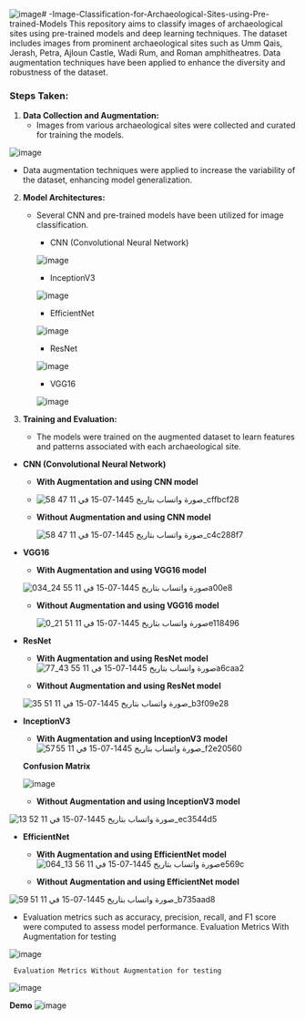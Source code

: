 ![image](https://github.com/IbrahimAljarrah/-Image-Classification-for-Archaeological-Sites-using-Pre-trained-Models/assets/49195935/614415cd-1fe8-47e5-bc62-c90de5ff8ca1)# -Image-Classification-for-Archaeological-Sites-using-Pre-trained-Models
This repository aims to classify images of archaeological sites using pre-trained models and deep learning techniques. The dataset includes images from prominent archaeological sites such as Umm Qais, Jerash, Petra, Ajloun Castle, Wadi Rum, and Roman amphitheatres. Data augmentation techniques have been applied to enhance the diversity and robustness of the dataset.

### Steps Taken:

1. **Data Collection and Augmentation:**
   - Images from various archaeological sites were collected and curated for training the models.
     
![image](https://github.com/IbrahimAljarrah/-Image-Classification-for-Archaeological-Sites-using-Pre-trained-Models/assets/49195935/4d344d75-91b5-44db-b24b-d1cbde211ac9)

     
   - Data augmentation techniques were applied to increase the variability of the dataset, enhancing model generalization.

2. **Model Architectures:**
   - Several CNN and pre-trained models have been utilized for image classification.
     - CNN (Convolutional Neural Network)

      ![image](https://github.com/IbrahimAljarrah/-Image-Classification-for-Archaeological-Sites-using-Pre-trained-Models/assets/49195935/400e83db-b016-4b3b-b6b0-69ec0c8aa286)

     - InceptionV3
    
      ![image](https://github.com/IbrahimAljarrah/-Image-Classification-for-Archaeological-Sites-using-Pre-trained-Models/assets/49195935/a6578812-a9d9-43f6-9a3a-dc88e907d40b)

     - EfficientNet
    
      ![image](https://github.com/IbrahimAljarrah/-Image-Classification-for-Archaeological-Sites-using-Pre-trained-Models/assets/49195935/6c8a3b10-16f5-4b28-b7e5-3dda3f1d993a)

     - ResNet
    
      ![image](https://github.com/IbrahimAljarrah/-Image-Classification-for-Archaeological-Sites-using-Pre-trained-Models/assets/49195935/07e42645-e2ad-48d8-9c5b-e7afa821c72a)

     - VGG16
    
      ![image](https://github.com/IbrahimAljarrah/-Image-Classification-for-Archaeological-Sites-using-Pre-trained-Models/assets/49195935/34b4c4eb-06d9-4dfc-8e5f-e2d7e4d279ec)


4. **Training and Evaluation:**
   - The models were trained on the augmented dataset to learn features and patterns associated with each archaeological site.
  
- **CNN (Convolutional Neural Network)**
   - **With Augmentation and using CNN model**
     
    - ![صورة واتساب بتاريخ 1445-07-15 في 11 47 58_cffbcf28](https://github.com/IbrahimAljarrah/-Image-Classification-for-Archaeological-Sites-using-Pre-trained-Models/assets/49195935/617617f6-727c-446d-a011-1e7414aba656)
   
   - **Without Augmentation and using CNN model**
     
     ![صورة واتساب بتاريخ 1445-07-15 في 11 47 58_c4c288f7](https://github.com/IbrahimAljarrah/-Image-Classification-for-Archaeological-Sites-using-Pre-trained-Models/assets/49195935/bb53f436-7c9c-4643-9385-33fede3bdcc7)            
- **VGG16**
   - **With Augmentation and using VGG16 model**
   
   ![صورة واتساب بتاريخ 1445-07-15 في 11 55 24_034a00e8](https://github.com/IbrahimAljarrah/-Image-Classification-for-Archaeological-Sites-using-Pre-trained-Models/assets/49195935/aa36f493-9934-4033-9302-a76ddd0c98a9)   
   
   - **Without Augmentation and using VGG16 model**
   
     ![صورة واتساب بتاريخ 1445-07-15 في 11 51 21_0e118496](https://github.com/IbrahimAljarrah/-Image-Classification-for-Archaeological-Sites-using-Pre-trained-Models/assets/49195935/e999643e-68ef-41e1-8044-50327c6889e3)
   
- **ResNet**
   - **With Augmentation and using ResNet model**
   ![صورة واتساب بتاريخ 1445-07-15 في 11 55 43_77a6caa2](https://github.com/IbrahimAljarrah/-Image-Classification-for-Archaeological-Sites-using-Pre-trained-Models/assets/49195935/6e4e2b8a-f740-4f93-94a1-2a6f7fcab7c9)

   
   - **Without Augmentation and using ResNet model**
   
   ![صورة واتساب بتاريخ 1445-07-15 في 11 51 35_b3f09e28](https://github.com/IbrahimAljarrah/-Image-Classification-for-Archaeological-Sites-using-Pre-trained-Models/assets/49195935/9610c4de-7980-4505-ae07-876d2a5f634f)



- **InceptionV3**
   - **With Augmentation and using InceptionV3 model**
![صورة واتساب بتاريخ 1445-07-15 في 11 55 57_f2e20560](https://github.com/IbrahimAljarrah/-Image-Classification-for-Archaeological-Sites-using-Pre-trained-Models/assets/49195935/503f7727-4984-4921-9e4c-2e55c2d2b258)

   **Confusion Matrix**

   ![image](https://github.com/IbrahimAljarrah/-Image-Classification-for-Archaeological-Sites-using-Pre-trained-Models/assets/49195935/8c6b9b05-5c42-4763-ab53-dd621b07fd1d)

   - **Without Augmentation and using InceptionV3 model**
   
![صورة واتساب بتاريخ 1445-07-15 في 11 52 13_ec3544d5](https://github.com/IbrahimAljarrah/-Image-Classification-for-Archaeological-Sites-using-Pre-trained-Models/assets/49195935/64716137-6e42-4e27-ac79-fa2b0210d3f1)


- **EfficientNet**
   - **With Augmentation and using EfficientNet model**
![صورة واتساب بتاريخ 1445-07-15 في 11 56 13_064e569c](https://github.com/IbrahimAljarrah/-Image-Classification-for-Archaeological-Sites-using-Pre-trained-Models/assets/49195935/32f44e4d-be90-4b2c-94c2-9f56f78932f3)

   
   - **Without Augmentation and using EfficientNet model**
   
![صورة واتساب بتاريخ 1445-07-15 في 11 51 59_b735aad8](https://github.com/IbrahimAljarrah/-Image-Classification-for-Archaeological-Sites-using-Pre-trained-Models/assets/49195935/02b46b26-2ed2-4ea4-9834-92f1392af249)

   - Evaluation metrics such as accuracy, precision, recall, and F1 score were computed to assess model performance.
     Evaluation Metrics With Augmentation for testing
     
   ![image](https://github.com/IbrahimAljarrah/-Image-Classification-for-Archaeological-Sites-using-Pre-trained-Models/assets/49195935/6d57dc74-5909-4bef-a4ee-a7b13c1067ef)

     Evaluation Metrics Without Augmentation for testing
     
   ![image](https://github.com/IbrahimAljarrah/-Image-Classification-for-Archaeological-Sites-using-Pre-trained-Models/assets/49195935/16454f36-0ff9-46ed-b6c1-9238cf1dea4e)


**Demo**
![image](https://github.com/IbrahimAljarrah/-Image-Classification-for-Archaeological-Sites-using-Pre-trained-Models/assets/49195935/496d433e-01c3-4ac3-b2fc-4a20f3cd589f)
